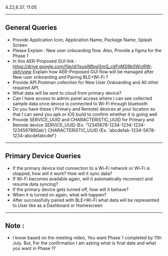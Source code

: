 4.22,6.37, 11:05


------------------------------
General Queries
------------------------------
- Provide Application Icon, Application Name, Package Name, Splash Screen 
- Please Explain : New user onboarding flow. Also, Provide a figma for the Phase 1
- In this AER-Proposed GUI link : https://drive.google.com/file/d/1susjNfbgiSmQ_cjtFnMS9b0WizRW-qkh/view
    Explain how AER-Proposed GUI flow will be managed after New user onboarding and Pairing BLE+Wi-Fi ?
- Provide API Postman collection for New User Onboarding and All other required API.
- What data will be sent to cloud from primary device?
- Can I have access to admin panel access where I can see collected sample data once device is connected to Wi-Fi through bluetooth
- Do you have these ( Primary and Remote) devices at your location so that I can send you apk or iOS build to confirm whether it is going well
- Provide SERVICE_UUID and CHARACTERISTIC_UUID for Primary and Remote device
    SERVICE_UUID (Ex. '12345678-1234-1234-1234-1234567890ab')
    CHARACTERISTIC_UUID (Ex. 'abcdefab-1234-5678-1234-abcdefabcdef')

------------------------------
Primary Device Queries
------------------------------
- If the primary device lost connection to a Wi-Fi network or Wi-Fi is stopped, how will it work? How will it sync data?
- If Wi-Fi becomes available again, will it automatically reconnect and resume data syncing?
- If the primary device gets turned off, how will it behave?
- When it is turned on again, what will happen?
- After successfully paired with BLE+Wi-Fi what data will be represented to User like as a Dashboard or Homescreen

------------------------------
Note : 
------------------------------
- I know based on the meeting video, You want Phase 1 completed by 11th July. But, For the confirmation I am asking what is final date and what you want in Phase 1?